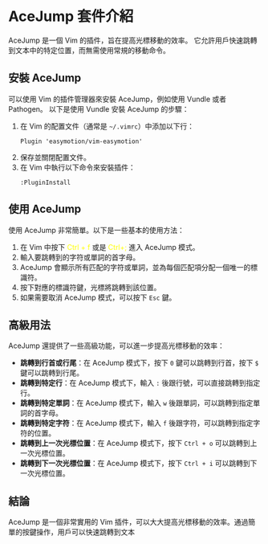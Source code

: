# AceJump 套件介紹
AceJump 是一個 Vim 的插件，旨在提高光標移動的效率。
它允許用戶快速跳轉到文本中的特定位置，而無需使用常規的移動命令。    
## 安裝 AceJump
可以使用 Vim 的插件管理器來安裝 AceJump，例如使用 Vundle 或者 Pathogen。
以下是使用 Vundle 安裝 AceJump 的步驟：
1. 在 Vim 的配置文件（通常是 `~/.vimrc`）中添加以下行：
   ```vim
   Plugin 'easymotion/vim-easymotion'
   ```
2. 保存並關閉配置文件。
3. 在 Vim 中執行以下命令來安裝插件：
   ```vim
   :PluginInstall
   ```
## 使用 AceJump
使用 AceJump 非常簡單。以下是一些基本的使用方法：
1. 在 Vim 中按下 <font color="yellow">Ctrl + f </font>或是 <font color="yellow"> Ctrl+; </font> 進入 AceJump 模式。
2. 輸入要跳轉到的字符或單詞的首字母。
3. AceJump 會顯示所有匹配的字符或單詞，並為每個匹配項分配一個唯一的標識符。
4. 按下對應的標識符鍵，光標將跳轉到該位置。
5. 如果需要取消 AceJump 模式，可以按下 `Esc` 鍵。
## 高級用法
AceJump 還提供了一些高級功能，可以進一步提高光標移動的效率：
- **跳轉到行首或行尾**：在 AceJump 模式下，按下 `0` 鍵可以跳轉到行首，按下 `$` 鍵可以跳轉到行尾。
- **跳轉到特定行**：在 AceJump 模式下，輸入 `:` 後跟行號，可以直接跳轉到指定行。
- **跳轉到特定單詞**：在 AceJump 模式下，輸入 `w` 後跟單詞，可以跳轉到指定單詞的首字母。
- **跳轉到特定字符**：在 AceJump 模式下，輸入 `f` 後跟字符，可以跳轉到指定字符的位置。
- **跳轉到上一次光標位置**：在 AceJump 模式下，按下 `Ctrl + o` 可以跳轉到上一次光標位置。
- **跳轉到下一次光標位置**：在 AceJump 模式下，按下 `Ctrl + i` 可以跳轉到下一次光標位置。
## 結論
AceJump 是一個非常實用的 Vim 插件，可以大大提高光標移動的效率。通過簡單的按鍵操作，用戶可以快速跳轉到文本